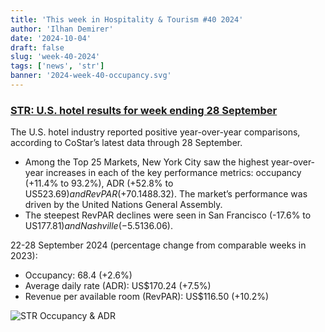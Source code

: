 ```yaml
---
title: 'This week in Hospitality & Tourism #40 2024'
author: 'Ilhan Demirer'
date: '2024-10-04'
draft: false
slug: 'week-40-2024'
tags: ['news', 'str']
banner: '2024-week-40-occupancy.svg'
---
```


### [STR: U.S. hotel results for week ending 28 September](https://str.com/press-release/us-hotel-results-week-ending-28-september)

The U.S. hotel industry reported positive year-over-year comparisons, according to CoStar’s latest data through 28 September.

- Among the Top 25 Markets, New York City saw the highest year-over-year increases in each of the key performance metrics: occupancy (+11.4% to 93.2%), ADR (+52.8% to US$523.69) and RevPAR (+70.1% to US$488.32). The market’s performance was driven by the United Nations General Assembly.
- The steepest RevPAR declines were seen in San Francisco (-17.6% to US$177.81) and Nashville (-5.5% to US$136.06).

22-28 September 2024 (percentage change from comparable weeks in 2023):

- Occupancy: 68.4 (+2.6%)
- Average daily rate (ADR): US$170.24 (+7.5%)
- Revenue per available room (RevPAR): US$116.50 (+10.2%)

![STR Occupancy & ADR](/images/blogimages/2024-week-40-occupancy.svg)
